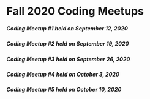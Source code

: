 # Fall 2020 Coding Meetups
##### Coding Meetup #1 held on September 12, 2020
##### Coding Meetup #2 held on September 19, 2020
##### Coding Meetup #3 held on September 26, 2020
##### Coding Meetup #4 held on October 3, 2020
##### Coding Meetup #5 held on October 10, 2020
